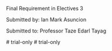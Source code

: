 Final Requirement in Electives 3

Submitted by: Ian Mark Asuncion

Submitted to: Professor Taze Edarl Tayag

#   t r i a l - o n l y  
 #   t r i a l - o n l y  
 